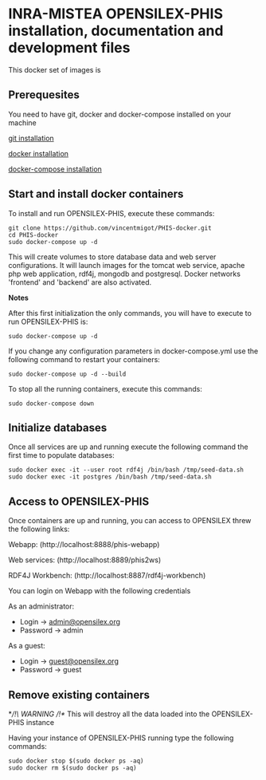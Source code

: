 # INRA-MISTEA OPENSILEX-PHIS installation, documentation and development files

This docker set of images is 

## Prerequesites

You need to have git, docker and docker-compose installed on your machine

[git installation](https://git-scm.com/book/en/v2/Getting-Started-Installing-Git)

[docker installation](https://docs.docker.com/install/linux/docker-ce/ubuntu/)

[docker-compose installation](https://docs.docker.com/compose/install/)

## Start and install docker containers
 
To install and run OPENSILEX-PHIS, execute these commands:

```{bash}
git clone https://github.com/vincentmigot/PHIS-docker.git
cd PHIS-docker
sudo docker-compose up -d
```

This will create volumes to store database data and web server configurations. 
It will launch images for the tomcat web service, apache php web application, rdf4j, mongodb and postgresql. 
Docker networks 'frontend' and 'backend' are also activated. 

**Notes**

After this first initialization the only commands, you will have to execute to run OPENSILEX-PHIS is:

```{bash}
sudo docker-compose up -d
```

If you change any configuration parameters in docker-compose.yml use the following command to restart your containers:

```{bash}
sudo docker-compose up -d --build
```

To stop all the running containers, execute this commands:

```{bash}
sudo docker-compose down
```

## Initialize databases

Once all services are up and running execute the following command the first time to populate databases:

```
sudo docker exec -it --user root rdf4j /bin/bash /tmp/seed-data.sh
sudo docker exec -it postgres /bin/bash /tmp/seed-data.sh
```

## Access to OPENSILEX-PHIS

Once containers are up and running, you can access to OPENSILEX threw the following links:


Webapp: (http://localhost:8888/phis-webapp)

Web services: (http://localhost:8889/phis2ws)

RDF4J Workbench: (http://localhost:8887/rdf4j-workbench)

You can login on Webapp with the following credentials

As an administrator:
- Login -> admin@opensilex.org
- Password -> admin

As a guest:
- Login -> guest@opensilex.org
- Password -> guest

## Remove existing containers

**/!\ WARNING /!\** This will destroy all the data loaded into the OPENSILEX-PHIS instance

Having your instance of OPENSILEX-PHIS running type the following commands:

```{bash}
sudo docker stop $(sudo docker ps -aq)
sudo docker rm $(sudo docker ps -aq)
```



